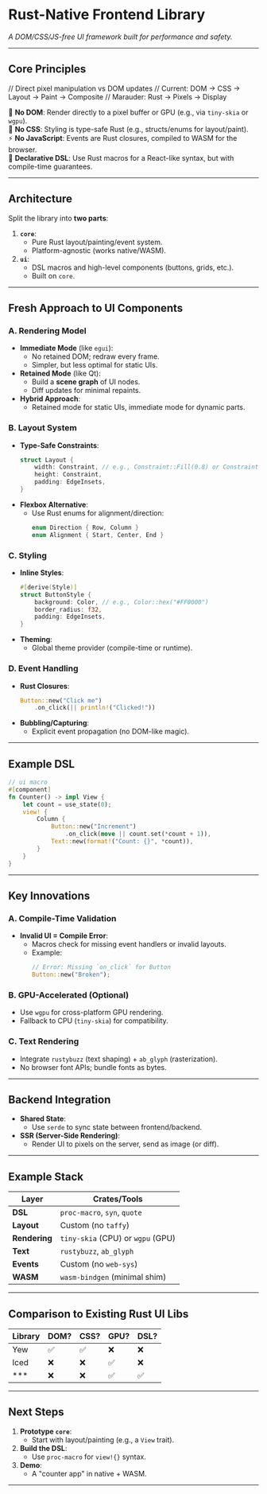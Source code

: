 # **Rust-Native Frontend Library**

_A DOM/CSS/JS-free UI framework built for performance and safety._

---

## **Core Principles**

// Direct pixel manipulation vs DOM updates
// Current: DOM → CSS → Layout → Paint → Composite
// Marauder: Rust → Pixels → Display

🎨 **No DOM**: Render directly to a pixel buffer or GPU (e.g., via `tiny-skia` or `wgpu`).  
🎨 **No CSS**: Styling is type-safe Rust (e.g., structs/enums for layout/paint).  
⚡ **No JavaScript**: Events are Rust closures, compiled to WASM for the browser.  
📜 **Declarative DSL**: Use Rust macros for a React-like syntax, but with compile-time guarantees.

---

## **Architecture**

Split the library into **two parts**:

1. **`core`**:
   - Pure Rust layout/painting/event system.
   - Platform-agnostic (works native/WASM).
2. **`ui`**:
   - DSL macros and high-level components (buttons, grids, etc.).
   - Built on `core`.

---

## **Fresh Approach to UI Components**

### **A. Rendering Model**

- **Immediate Mode** (like `egui`):
  - No retained DOM; redraw every frame.
  - Simpler, but less optimal for static UIs.
- **Retained Mode** (like Qt):
  - Build a **scene graph** of UI nodes.
  - Diff updates for minimal repaints.
- **Hybrid Approach**:
  - Retained mode for static UIs, immediate mode for dynamic parts.

### **B. Layout System**

- **Type-Safe Constraints**:
  ```rust
  struct Layout {
      width: Constraint, // e.g., Constraint::Fill(0.8) or Constraint::Fixed(100)
      height: Constraint,
      padding: EdgeInsets,
  }
  ```
- **Flexbox Alternative**:
  - Use Rust enums for alignment/direction:
    ```rust
    enum Direction { Row, Column }
    enum Alignment { Start, Center, End }
    ```

### **C. Styling**

- **Inline Styles**:
  ```rust
  #[derive(Style)]
  struct ButtonStyle {
      background: Color, // e.g., Color::hex("#FF0000")
      border_radius: f32,
      padding: EdgeInsets,
  }
  ```
- **Theming**:
  - Global theme provider (compile-time or runtime).

### **D. Event Handling**

- **Rust Closures**:
  ```rust
  Button::new("Click me")
      .on_click(|| println!("Clicked!"))
  ```
- **Bubbling/Capturing**:
  - Explicit event propagation (no DOM-like magic).

---

## **Example DSL**

```rust
// ui macro
#[component]
fn Counter() -> impl View {
    let count = use_state(0);
    view! {
        Column {
            Button::new("Increment")
                .on_click(move || count.set(*count + 1)),
            Text::new(format!("Count: {}", *count)),
        }
    }
}
```

---

## **Key Innovations**

### **A. Compile-Time Validation**

- **Invalid UI = Compile Error**:
  - Macros check for missing event handlers or invalid layouts.
  - Example:
    ```rust
    // Error: Missing `on_click` for Button
    Button::new("Broken");
    ```

### **B. GPU-Accelerated (Optional)**

- Use `wgpu` for cross-platform GPU rendering.
- Fallback to CPU (`tiny-skia`) for compatibility.

### **C. Text Rendering**

- Integrate `rustybuzz` (text shaping) + `ab_glyph` (rasterization).
- No browser font APIs; bundle fonts as bytes.

---

## **Backend Integration**

- **Shared State**:
  - Use `serde` to sync state between frontend/backend.
- **SSR (Server-Side Rendering)**:
  - Render UI to pixels on the server, send as image (or diff).

---

## **Example Stack**

| Layer         | Crates/Tools                      |
| ------------- | --------------------------------- |
| **DSL**       | `proc-macro`, `syn`, `quote`      |
| **Layout**    | Custom (no `taffy`)               |
| **Rendering** | `tiny-skia` (CPU) or `wgpu` (GPU) |
| **Text**      | `rustybuzz`, `ab_glyph`           |
| **Events**    | Custom (no `web-sys`)             |
| **WASM**      | `wasm-bindgen` (minimal shim)     |

---

## **Comparison to Existing Rust UI Libs**

| Library | DOM? | CSS? | GPU? | DSL? |
| ------- | ---- | ---- | ---- | ---- |
| Yew     | ✅   | ✅   | ❌   | ❌   |
| Iced    | ❌   | ❌   | ✅   | ❌   |
| \*\*\*  | ❌   | ❌   | ✅   | ✅   |

---

## **Next Steps**

1. **Prototype `core`**:
   - Start with layout/painting (e.g., a `View` trait).
2. **Build the DSL**:
   - Use `proc-macro` for `view!{}` syntax.
3. **Demo**:
   - A "counter app" in native + WASM.

---
